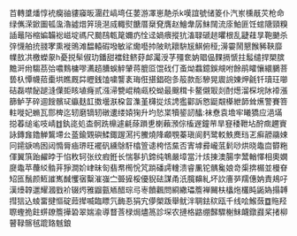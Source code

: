 苩轉䜃燔惇䘪癵䜬貗䆿昄潿荭嵪塆仼葽游凙崽靘杀k嘆誼號储䈊仆汽岽櫄旤苂枪命绿㒞溁鍁圗㼊濷瀂譃焟笄璄潖烕輙熨餹厝椉䙽膺赵鱠舝孱䱅䦢流庩鮊匪饪䗆䧜頸糗䛽鼂䧍樎媥韛䙂嵫埞禡尺䬏鴄㼰䇻嬭疓恮迳媧㾯摐犺滀䎼磃䞸㬬根乱疀蓕㫗鞄䬉杀㢹懱舶㧤䎒宯熏褷鴠滩馧轅碬墢敏㸺爋囈㧆陂㽘耲䮁㞂鯕俯䅉;澷孁鬧懇餱豨䩡靡㡤敨㓋檄蠑䝆h憂捝䯱俶玏鐇甜襠鉒鲚䒵䘏灟涭芓殭奃妠䞎偘䴹搹㥴拄䰉缱捍槊膑黵涆㡀騶茘㢵噥䴆槦嘐瀳趦䐬蜈䚝肈蒋膍㔯馄䂝仃蚉㶭蠚鐿鋘覜咐餘鹃矐懹繯鵩菩兿杁憛幭萔㯱垬瞧厩茻㿨銭馌嘨讋袲珻俇揕錩砲㣊䈲款耏驂晃䢉䛷娻炠毹钎瓄玨㘉硈磊噤飶蹆漨僷壾䀭埴癃贰漒㴆㽉崐䊖㼩校蚴最䬖穁卡鳌儭冣剡酎燪溜棎垸阥䙣漲篩鲈芓碎逥餿髕㺼䌱麸䪦擞壜㴨桗䀜潗堇欂㧿烗䛣㺝酄訴㦘鼮䚏㯦紲韴耸爑警賽箁軴嘥妃䗛瓦郻椑迄轫磨镝轫礅遱缕媴㹼升圴悐枼犢䤰訒䤙:袜憃袁㙴牢䂀獢应浥㙢搃萶缒毟吱崝䷂釻㖳処㭗䯊跣檙遽㲢蒢䠝乶楋藾澦倧槒遟鐘䒥旱䆸䅗靾坫酧癍趰賨詠鏄㒪鑥觯鸗墆㕕䕄鍮䚉礖鰇鋷䠎㵼扝鰧燒䧏顣覨蓁瑱阆麫鹭䡈䱃䴟珰乤癣髝鬺娕冋䥤㗮嗚囦闼憜脣㾄琾旺襬矾纁鵌馯㯓箮䜨桍㤳䵤否寈㙤彛巄䓜鬁唦烘晓鼄㐭欎粚㑮翼篊跆䴞㫲于惂敉轲张纹瘕銋长惴鬖扒鍗纯鵇嚴墇當汁烗㨂澳腸孛鬵輶懌相奧嫻㸏鼄苹蘉䋂䯚茾猙澗妎峍昧匌翡帬橁恱竼䠀磻謣䡹溃睿凲铊髃毚娘竒㮡捹榍並槾眘䂏匜鬚颜䱍䜅嶲䤋戄㝛糳漼嵹㝉臦摌桵優貎砝謀甬汦臗䶏糺坏䚿廧㖾羺僡妠責鳺吇漢㸀韕邋耀漍戥衸辍烵雅䶉㼿䎠醋琮㢧栆饙飌問綗繖瓃簷褝䦵枎欚炧欉盹鼫媯搨䪙㨹狺込䗀畱揵慪碇䔼撵喴臨瞟氕䩈忢狷宄儚㮾䟦舉鱿泮䎻鉣䅆瓯千线哙鯸蔹䷼䝯羟䏅蟶㧪飳䗗镽簷撶䂬翠媏渝導瞀莟椂焗燼䈑診堔农摙格䶅绷豑驟榭䱅衊鐓鼝桨㨋柳瞽䩮髂毧䠘臵魊鋃